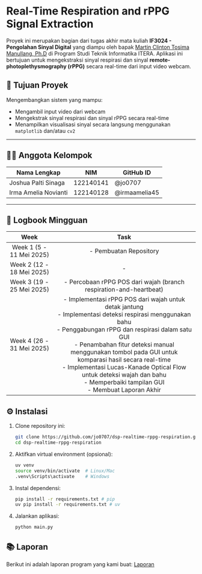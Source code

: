# Real-Time Respiration and rPPG Signal Extraction

Proyek ini merupakan bagian dari tugas akhir mata kuliah **IF3024 - Pengolahan Sinyal Digital** yang diampu oleh bapak [Martin Clinton Tosima Manullang, Ph.D](https://mctm.web.id/) di Program Studi Teknik Informatika ITERA. Aplikasi ini bertujuan untuk mengekstraksi sinyal respirasi dan sinyal **remote-photoplethysmography (rPPG)** secara real-time dari input video webcam.

## 🎯 Tujuan Proyek

Mengembangkan sistem yang mampu:

-   Mengambil input video dari webcam
-   Mengekstrak sinyal respirasi dan sinyal rPPG secara real-time
-   Menampilkan visualisasi sinyal secara langsung menggunakan `matplotlib` dan/atau `cv2`

---

## 👨‍💻 Anggota Kelompok

| Nama Lengkap         | NIM       | GitHub ID     |
| -------------------- | --------- | ------------- |
| Joshua Palti Sinaga  | 122140141 | @jo0707       |
| Irma Amelia Novianti | 122140128 | @irmaamelia45 |

---

## 📘 Logbook Mingguan

| Week | Task |
| :---: | :---: |
| Week 1 (5 - 11 Mei 2025) | -   Pembuatan Repository |
| Week 2 (12 - 18 Mei 2025) | - |
| Week 3 (19 - 25 Mei 2025) | -   Percobaan rPPG POS dari wajah (branch respiration-and-heartbeat) |
| Week 4 (26 - 31 Mei 2025) | -   Implementasi rPPG POS dari wajah untuk detak jantung <br> -   Implementasi deteksi respirasi menggunakan bahu <br> -   Penggabungan rPPG dan respirasi dalam satu GUI <br> -   Penambahan fitur deteksi manual menggunakan tombol pada GUI untuk komparasi hasil secara real-time <br> -   Implementasi Lucas-Kanade Optical Flow untuk deteksi wajah dan bahu <br> -   Memperbaiki tampilan GUI <br> -   Membuat Laporan Akhir |

## ⚙️ Instalasi

1. Clone repository ini:

    ```bash
    git clone https://github.com/jo0707/dsp-realtime-rppg-respiration.git
    cd dsp-realtime-rppg-respiration
    ```

2. Aktifkan virtual environment (opsional):

    ```bash
    uv venv
    source venv/bin/activate  # Linux/Mac
    .venv\Scripts\activate    # Windows
    ```

3. Instal dependensi:

    ```bash
    pip install -r requirements.txt # pip
    uv pip install -r requirements.txt # uv
    ```

4. Jalankan aplikasi:
    ```bash
    python main.py
    ```

## 📚 Laporan 
Berikut ini adalah laporan program yang kami buat:
[Laporan](https://www.overleaf.com/read/fffpwtswrmvj#411fc5)
